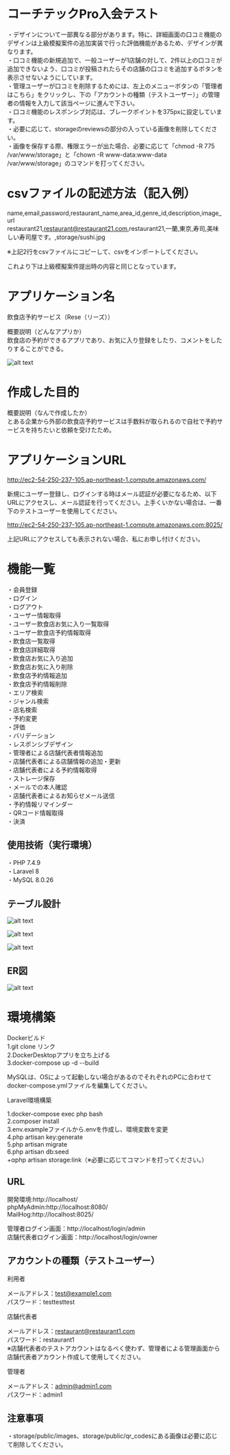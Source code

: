 # コーチテックPro入会テスト

・デザインについて一部異なる部分があります。特に、詳細画面の口コミ機能のデザインは上級模擬案件の追加実装で行った評価機能があるため、デザインが異なります。<br>
・口コミ機能の新規追加で、一般ユーザーが1店舗の対して、2件以上の口コミが追加できないよう、口コミが投稿されたらその店舗の口コミを追加するボタンを表示させないようにしています。<br>
・管理ユーザーが口コミを削除するためには、左上のメニューボタンの「管理者はこちら」をクリックし、下の「アカウントの種類（テストユーザー）」の管理者の情報を入力して該当ページに進んで下さい。<br>
・口コミ機能のレスポンシブ対応は、ブレークポイントを375pxに設定しています。<br>
・必要に応じて、storageのreviewsの部分の入っている画像を削除してください。<br>
・画像を保存する際、権限エラーが出た場合、必要に応じて「chmod -R 775 /var/www/storage」と「chown -R www-data:www-data /var/www/storage」のコマンドを打ってください。<br>

# csvファイルの記述方法（記入例）
name,email,password,restaurant_name,area_id,genre_id,description,image_url<br>
restaurant21,restaurant@restaurant21.com,restaurant21,一蘭,東京,寿司,美味しい寿司屋です。,storage/sushi.jpg<br>

※上記2行をcsvファイルにコピーして、csvをインポートしてください。<br>



これより下は上級模擬案件提出時の内容と同じとなっています。<br>

# アプリケーション名

飲食店予約サービス（Rese（リーズ））<br>

概要説明（どんなアプリか）<br>
飲食店の予約ができるアプリであり、お気に入り登録をしたり、コメントをしたりすることができる。<br>

![alt text](上級模擬案件トップ画面.jpg)

# 作成した目的

概要説明（なんで作成したか）<br>
とある企業から外部の飲食店予約サービスは手数料が取られるので自社で予約サービスを持ちたいと依頼を受けたため。<br>

# アプリケーションURL

http://ec2-54-250-237-105.ap-northeast-1.compute.amazonaws.com/<br>

新規にユーザー登録し、ログインする時はメール認証が必要になるため、以下URLにアクセスし、メール認証を行ってください。上手くいかない場合は、一番下のテストユーザーを使用してください。<br>

http://ec2-54-250-237-105.ap-northeast-1.compute.amazonaws.com:8025/<br>

上記URLにアクセスしても表示されない場合、私にお申し付けください。<br>

# 機能一覧

・会員登録<br>
・ログイン<br>
・ログアウト<br>
・ユーザー情報取得<br>
・ユーザー飲食店お気に入り一覧取得<br>
・ユーザー飲食店予約情報取得<br>
・飲食店一覧取得<br>
・飲食店詳細取得<br>
・飲食店お気に入り追加<br>
・飲食店お気に入り削除<br>
・飲食店予約情報追加<br>
・飲食店予約情報削除<br>
・エリア検索<br>
・ジャンル検索<br>
・店名検索<br>
・予約変更<br>
・評価<br>
・バリデーション<br>
・レスポンシブデザイン<br>
・管理者による店舗代表者情報追加<br>
・店舗代表者による店舗情報の追加・更新<br>
・店舗代表者による予約情報取得<br>
・ストレージ保存<br>
・メールでの本人確認<br>
・店舗代表者によるお知らせメール送信<br>
・予約情報リマインダー<br>
・QRコード情報取得<br>
・決済<br>

## 使用技術（実行環境）

・PHP 7.4.9<br>
・Laravel 8<br>
・MySQL 8.0.26<br>

## テーブル設計

![alt text](上級模擬案件テーブル設計書1.jpg)

![alt text](上級模擬案件テーブル設計書2.jpg)

![alt text](上級模擬案件テーブル設計書3.jpg)

## ER図

![alt text](上級模擬案件ER図.jpg)

# 環境構築

Dockerビルド<br>
1.git clone リンク<br>
2.DockerDesktopアプリを立ち上げる<br>
3.docker-compose up -d --build<br>

MySQLは、OSによって起動しない場合があるのでそれぞれのPCに合わせてdocker-compose.ymlファイルを編集してください。

Laravel環境構築

1.docker-compose exec php bash<br>
2.composer install<br>
3.env.exampleファイルから.envを作成し、環境変数を変更<br>
4.php artisan key:generate<br>
5.php artisan migrate<br>
6.php artisan db:seed<br>
+αphp artisan storage:link（※必要に応じてコマンドを打ってください。）<br>

## URL

開発環境:http://localhost/<br>
phpMyAdmin:http://localhost:8080/<br>
MailHog:http://localhost:8025/<br>

管理者ログイン画面：http://localhost/login/admin<br>
店舗代表者ログイン画面：http://localhost/login/owner<br>

## アカウントの種類（テストユーザー）

利用者<br>

メールアドレス：test@example1.com<br>
パスワード：testtesttest<br>

店舗代表者<br>

メールアドレス：restaurant@restaurant1.com<br>
パスワード：restaurant1<br>
※店舗代表者のテストアカウントはなるべく使わず、管理者による管理画面から店舗代表者アカウント作成して使用してください。<br>

管理者<br>

メールアドレス：admin@admin1.com<br>
パスワード：admin1<br>

## 注意事項

・storage/public/images、storage/public/qr_codesにある画像は必要に応じて削除してください。<br>